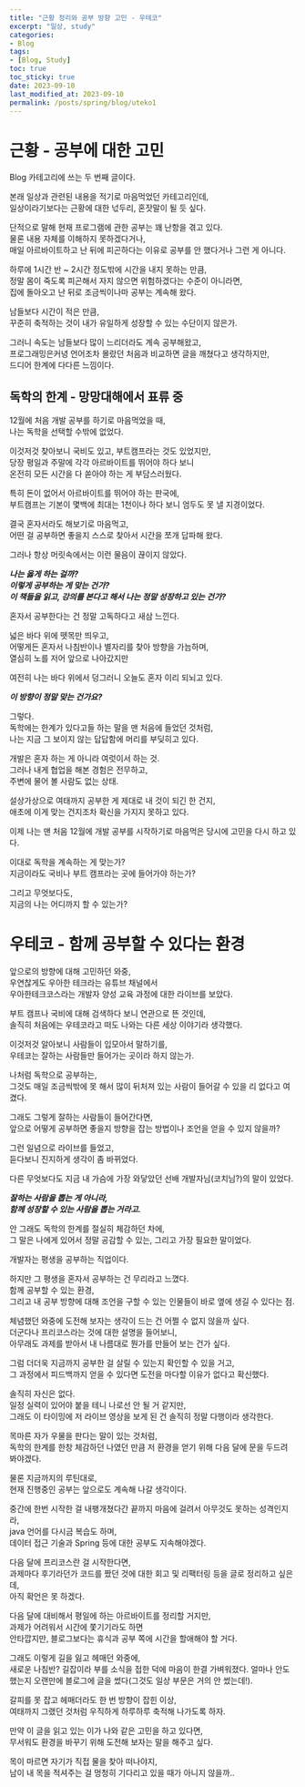 ```yaml
---
title: "근황 정리와 공부 방향 고민 - 우테코"
excerpt: "일상, study"
categories:
- Blog
tags:
- [Blog, Study]
toc: true
toc_sticky: true
date: 2023-09-10
last_modified_at: 2023-09-10
permalink: /posts/spring/blog/uteko1
---
```


# 근황 - 공부에 대한 고민
Blog 카테고리에 쓰는 두 번째 글이다.

본래 일상과 관련된 내용을 적기로 마음먹었던 카테고리인데,<br>
일상이라기보다는 근황에 대한 넋두리, 혼잣말이 될 듯 싶다.

단적으로 말해 현재 프로그램에 관한 공부는 꽤 난항을 겪고 있다.<br>
물론 내용 자체를 이해하지 못하겠다거나,<br>
매일 아르바이트하고 난 뒤에 피곤하다는 이유로 공부를 안 했다거나 그런 게 아니다.

하루에 1시간 반 ~ 2시간 정도밖에 시간을 내지 못하는 만큼,<br>
정말 몸이 죽도록 피곤해서 자지 않으면 위험하겠다는 수준이 아니라면,<br>
집에 돌아오고 난 뒤로 조금씩이나마 공부는 계속해 왔다.

남들보다 시간이 적은 만큼,<br>
꾸준히 축적하는 것이 내가 유일하게 성장할 수 있는 수단이지 않은가.

그러니 속도는 남들보다 많이 느리더라도 계속 공부해왔고,<br>
프로그래밍은커녕 언어조차 몰랐던 처음과 비교하면 글을 깨쳤다고 생각하지만,<br>
드디어 한계에 다다른 느낌이다.

## 독학의 한계 - 망망대해에서 표류 중

12월에 처음 개발 공부를 하기로 마음먹었을 때,<br>
나는 독학을 선택할 수밖에 없었다.

이것저것 찾아보니 국비도 있고, 부트캠프라는 것도 있었지만,<br>
당장 평일과 주말에 각각 아르바이트를 뛰어야 하다 보니<br>
온전히 모든 시간을 다 쏟아야 하는 게 부담스러웠다.

특히 돈이 없어서 아르바이트를 뛰어야 하는 판국에,<br>
부트캠프는 기본이 몇백에 최대는 1천이나 하다 보니 엄두도 못 낼 지경이었다.

결국 혼자서라도 해보기로 마음먹고,<br>
어떤 걸 공부하면 좋을지 스스로 찾아서 시간을 쪼개 답파해 왔다.

그러나 항상 머릿속에서는 이런 물음이 끊이지 않았다.

***나는 옳게 하는 걸까?<br>
이렇게 공부하는 게 맞는 건가?<br>
이 책들을 읽고, 강의를 본다고 해서 나는 정말 성장하고 있는 건가?***<br>

혼자서 공부한다는 건 정말 고독하다고 새삼 느낀다.

넓은 바다 위에 뗏목만 띄우고,<br>
어떻게든 혼자서 나침반이나 별자리를 찾아 방향을 가늠하며,<br>
열심히 노를 저어 앞으로 나아갔지만

여전히 나는 바다 위에서 덩그러니 오늘도 혼자 이리 되뇌고 있다.

***이 방향이 정말 맞는 건가요?***

그렇다.<br>
독학에는 한계가 있다고들 하는 말을 맨 처음에 들었던 것처럼,<br>
나는 지금 그 보이지 않는 답답함에 머리를 부딪히고 있다.

개발은 혼자 하는 게 아니라 여럿이서 하는 것.<br>
그러나 내게 협업을 해본 경험은 전무하고,<br>
주변에 물어 볼 사람도 없는 상태.

설상가상으로 여태까지 공부한 게 제대로 내 것이 되긴 한 건지,<br>
애초에 이게 맞는 건지조차 확신을 가지지 못하고 있다.

이제 나는 맨 처음 12월에 개발 공부를 시작하기로 마음먹은 당시에 고민을 다시 하고 있다.

이대로 독학을 계속하는 게 맞는가?<br>
지금이라도 국비나 부트 캠프라는 곳에 들어가야 하는가?<br>

그리고 무엇보다도,<br>
지금의 나는 어디까지 할 수 있는가?


# 우테코 - 함께 공부할 수 있다는 환경

앞으로의 방향에 대해 고민하던 와중,<br>
우연찮게도 우아한 테크라는 유튜브 채널에서<br>
우아한테크코스라는 개발자 양성 교육 과정에 대한 라이브를 보았다.

부트 캠프나 국비에 대해 검색하다 보니 연관으로 뜬 것인데,<br>
솔직히 처음에는 우테코라고 떠도 나와는 다른 세상 이야기라 생각했다.

이것저것 알아보니 사람들이 입모아서 말하기를,<br>
우테코는 잘하는 사람들만 들어가는 곳이라 하지 않는가.<br>

나처럼 독학으로 공부하는,<br>
그것도 매일 조금씩밖에 못 해서 많이 뒤처져 있는 사람이 들어갈 수 있을 리 없다고 여겼다.

그래도 그렇게 잘하는 사람들이 들어간다면,<br>
앞으로 어떻게 공부하면 좋을지 방향을 잡는 방법이나 조언을 얻을 수 있지 않을까?

그런 일념으로 라이브를 들었고,<br>
듣다보니 진지하게 생각이 좀 바뀌었다.

다른 무엇보다도 지금 내 가슴에 가장 와닿았던 선배 개발자님(코치님?)의 말이 있었다.<br>

***잘하는 사람을 뽑는 게 아니라,<br>
함께 성장할 수 있는 사람을 뽑는 거라고.***

안 그래도 독학의 한계를 절실히 체감하던 차에,<br>
그 말은 나에게 있어서 정말 공감할 수 있는, 그리고 가장 필요한 말이었다.


개발자는 평생을 공부하는 직업이다.

하지만 그 평생을 혼자서 공부하는 건 무리라고 느꼈다.<br>
함께 공부할 수 있는 환경,<br>
그리고 내 공부 방향에 대해 조언을 구할 수 있는 인물들이 바로 옆에 생길 수 있다는 점.

체념했던 와중에 도전해 보자는 생각이 드는 건 어쩔 수 없지 않을까 싶다.<br>
더군다나 프리코스라는 것에 대한 설명을 들어보니,<br>
아무래도 과제를 받아서 내 나름대로 뭔가를 만들어 보는 건가 싶다.

그럼 더더욱 지금까지 공부한 걸 살릴 수 있는지 확인할 수 있을 거고,<br>
그 과정에서 피드백까지 얻을 수 있다면 도전을 마다할 이유가 없다고 확신했다.

솔직히 자신은 없다.<br>
일정 실력이 있어야 붙을 테니 나로선 안 될 거 같지만,<br>
그래도 이 타이밍에 저 라이브 영상을 보게 된 건 솔직히 정말 다행이라 생각한다.

목마른 자가 우물을 판다는 말이 있는 것처럼,<br>
독학의 한계를 한창 체감하던 나였던 만큼 저 환경을 얻기 위해 다음 달에 문을 두드려 봐야겠다.

물론 지금까지의 루틴대로,<br>
현재 진행중인 공부는 앞으로도 계속해 나갈 생각이다.<br>

중간에 한번 시작한 걸 내팽개쳤다간 끝까지 마음에 걸려서 아무것도 못하는 성격인지라,<br>
java 언어를 다시금 복습도 하며,<br>
데이터 접근 기술과 Spring 등에 대한 공부도 지속해야겠다.


다음 달에 프리코스란 걸 시작한다면,<br>
과제마다 후기라던가 코드를 짰던 것에 대한 회고 및 리팩터링 등을 글로 정리하고 싶은데,<br>
아직 확언은 못 하겠다.<br>

다음 달에 대비해서 평일에 하는 아르바이트를 정리할 거지만,<br>
과제가 어려워서 시간에 쫓기기라도 하면<br>
안타깝지만, 블로그보다는 휴식과 공부 쪽에 시간을 할애해야 할 거다.

그래도 이렇게 길을 잃고 헤매던 와중에,<br>
새로운 나침반? 길잡이라 부를 소식을 접한 덕에 마음이 한결 가벼워졌다.
얼마나 안도했는지 오랜만에 블로그에 글을 썼다(그것도 일상 부문은 거의 안 썼는데!).<br>

갈피를 못 잡고 헤매더라도 한 번 방향이 잡힌 이상,<br>
여태까지 그랬던 것처럼 우직하게 하루하루 축적해 나가도록 하자.

만약 이 글을 읽고 있는 이가 나와 같은 고민을 하고 있다면,<br>
무서워도 환경을 바꾸기 위해 도전해 보자는 말을 해주고 싶다.

목이 마르면 자기가 직접 물을 찾아 떠나야지,<br>
남이 내 목을 적셔주는 걸 멍청히 기다리고 있을 때가 아니지 않을까..
